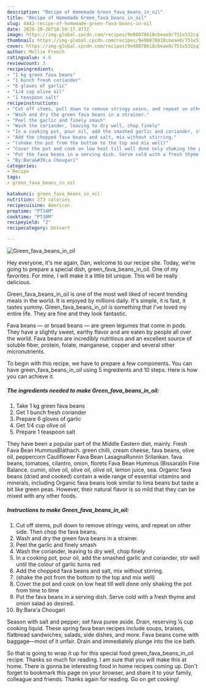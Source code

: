 ```yaml
---
description: "Recipe of Homemade Green_fava_beans_in_oil"
title: "Recipe of Homemade Green_fava_beans_in_oil"
slug: 4442-recipe-of-homemade-green-fava-beans-in-oil
date: 2020-10-26T18:59:17.977Z
image: https://img-global.cpcdn.com/recipes/9e98078618cbeae0/751x532cq70/green_fava_beans_in_oil-recipe-main-photo.jpg
thumbnail: https://img-global.cpcdn.com/recipes/9e98078618cbeae0/751x532cq70/green_fava_beans_in_oil-recipe-main-photo.jpg
cover: https://img-global.cpcdn.com/recipes/9e98078618cbeae0/751x532cq70/green_fava_beans_in_oil-recipe-main-photo.jpg
author: Mollie French
ratingvalue: 4.9
reviewcount: 3
recipeingredient:
- "1 kg green fava beans"
- "1 bunch fresh coriander"
- "6 gloves of garlic"
- "1/4 cup olive oil"
- "1 teaspoon salt"
recipeinstructions:
- "Cut off stems, pull down to remove stringy veins, and repeat on other side. Then chop the fava beans."
- "Wash and dry the green fava beans in a strainer."
- "Peel the garlic and finely smash"
- "Wash the coriander, leaving to dry well, chop finely"
- "In a cooking pot, pour oil, add the smashed garlic and coriander, stir well until the colour of garlic turns red"
- "Add the chopped fava beans and salt, mix without stirring."
- "(shake the pot from the bottom to the top and mix well)"
- "Cover the pot and cook on low heat till well done only shaking the pot from time to time"
- "Put the fava beans in a serving dish. Serve cold with a fresh thyme and onion salad as desired."
- "By:Bara&#39;a Chougari"
categories:
- Recipe
tags:
- green_fava_beans_in_oil

katakunci: green_fava_beans_in_oil 
nutrition: 273 calories
recipecuisine: American
preptime: "PT34M"
cooktime: "PT38M"
recipeyield: "2"
recipecategory: Dessert

---
```



![Green_fava_beans_in_oil](https://img-global.cpcdn.com/recipes/9e98078618cbeae0/751x532cq70/green_fava_beans_in_oil-recipe-main-photo.jpg)

Hey everyone, it's me again, Dan, welcome to our recipe site. Today, we're going to prepare a special dish, green_fava_beans_in_oil. One of my favorites. For mine, I will make it a little bit unique. This will be really delicious.

Green_fava_beans_in_oil is one of the most well liked of recent trending meals in the world. It is enjoyed by millions daily. It's simple, it is fast, it tastes yummy. Green_fava_beans_in_oil is something that I've loved my entire life. They are fine and they look fantastic.

Fava beans — or broad beans — are green legumes that come in pods. They have a slightly sweet, earthy flavor and are eaten by people all over the world. Fava beans are incredibly nutritious and an excellent source of soluble fiber, protein, folate, manganese, copper and several other micronutrients.


To begin with this recipe, we have to prepare a few components. You can have green_fava_beans_in_oil using 5 ingredients and 10 steps. Here is how you can achieve it.

<!--inarticleads1-->

##### The ingredients needed to make Green_fava_beans_in_oil:

1. Take 1 kg green fava beans
1. Get 1 bunch fresh coriander
1. Prepare 6 gloves of garlic
1. Get 1/4 cup olive oil
1. Prepare 1 teaspoon salt


They have been a popular part of the Middle Eastern diet, mainly. Fresh Fava Bean HummusBláthach. green chilli, cream cheese, fava beans, olive oil, peppercorn Cauliflower Fava Bean LasagnaRunnin Srilankan. fava beans, tomatoes, cilantro, onion, florets Fava Bean Hummus (Bissara)In Fine Balance. cumin, olive oil, olive oil, olive oil, lemon juice, sea. Organic fava beans (dried and cooked) contain a wide range of essential vitamins and minerals, including Organic fava beans look similar to lima beans but taste a bit like green peas. However, their natural flavor is so mild that they can be mixed with any other foods. 

<!--inarticleads2-->

##### Instructions to make Green_fava_beans_in_oil:

1. Cut off stems, pull down to remove stringy veins, and repeat on other side. Then chop the fava beans.
1. Wash and dry the green fava beans in a strainer.
1. Peel the garlic and finely smash
1. Wash the coriander, leaving to dry well, chop finely
1. In a cooking pot, pour oil, add the smashed garlic and coriander, stir well until the colour of garlic turns red
1. Add the chopped fava beans and salt, mix without stirring.
1. (shake the pot from the bottom to the top and mix well)
1. Cover the pot and cook on low heat till well done only shaking the pot from time to time
1. Put the fava beans in a serving dish. Serve cold with a fresh thyme and onion salad as desired.
1. By:Bara&#39;a Chougari


Season with salt and pepper; set fava puree aside. Drain, reserving ¼ cup cooking liquid. These spring fava bean recipes include soups, braises, flatbread sandwiches, salads, side dishes, and more. Fava beans come with baggage—most of it unfair. Drain and immediately plunge into the ice bath. 

So that is going to wrap it up for this special food green_fava_beans_in_oil recipe. Thanks so much for reading. I am sure that you will make this at home. There is gonna be interesting food in home recipes coming up. Don't forget to bookmark this page on your browser, and share it to your family, colleague and friends. Thanks again for reading. Go on get cooking!
